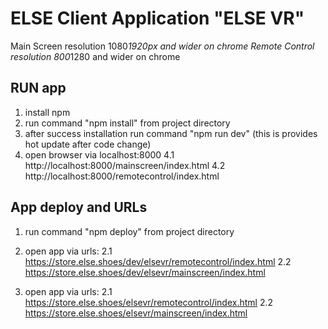 # ELSE Client Application "ELSE VR"

Main Screen resolution 1080*1920px and wider on chrome
Remote Control resolution 800*1280 and wider on chrome

## RUN app

1. install npm
2. run command "npm install" from project directory
3. after success installation run command "npm run dev" (this is provides hot update after code change)
4. open browser via localhost:8000
4.1  http://localhost:8000/mainscreen/index.html
4.2  http://localhost:8000/remotecontrol/index.html

## App deploy and URLs

1. run command "npm deploy" from project directory
2. open app via urls:
2.1  https://store.else.shoes/dev/elsevr/remotecontrol/index.html
2.2  https://store.else.shoes/dev/elsevr/mainscreen/index.html

2. open app via urls:
2.1  https://store.else.shoes/elsevr/remotecontrol/index.html
2.2  https://store.else.shoes/elsevr/mainscreen/index.html
